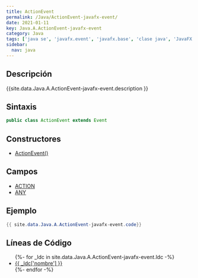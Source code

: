 ```yaml
---
title: ActionEvent
permalink: /Java/ActionEvent-javafx-event/
date: 2021-01-11
key: Java.A.ActionEvent-javafx-event
category: Java
tags: ['java se', 'javafx.event', 'javafx.base', 'clase java', 'JavaFX 2.0']
sidebar: 
  nav: java
---
```


## Descripción
{{site.data.Java.A.ActionEvent-javafx-event.description }}

## Sintaxis
~~~java
public class ActionEvent extends Event
~~~

## Constructores
* [ActionEvent()](/Java/ActionEvent-javafx-event/ActionEvent/)

## Campos
* [ACTION](/Java/ActionEvent-javafx-event/ACTION)
* [ANY](/Java/ActionEvent-javafx-event/ANY)

## Ejemplo
~~~java
{{ site.data.Java.A.ActionEvent-javafx-event.code}}
~~~

## Líneas de Código
<ul>
{%- for _ldc in site.data.Java.A.ActionEvent-javafx-event.ldc -%}
   <li>
       <a href="{{_ldc['url'] }}">{{ _ldc['nombre'] }}</a>
   </li>
{%- endfor -%}
</ul>
